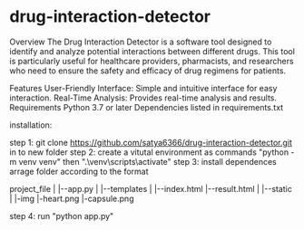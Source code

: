 # drug-interaction-detector
Overview
The Drug Interaction Detector is a software tool designed to identify and analyze potential interactions between different drugs. This tool is particularly useful for healthcare providers, pharmacists, and researchers who need to ensure the safety and efficacy of drug regimens for patients.

Features
User-Friendly Interface: Simple and intuitive interface for easy interaction.
Real-Time Analysis: Provides real-time analysis and results.
Requirements
Python 3.7 or later
Dependencies listed in requirements.txt

installation:

step 1: git clone https://github.com/satya6366/drug-interaction-detector.git in to new folder
step 2: create a vitutal environment as commands "python -m venv venv" then ".\venv\scripts\activate"
step 3: install dependences
arrage folder according to the format 

project_file
|
|--app.py
|
|--templates
       |
       |--index.html
       |--result.html
|
|--static
        |
        |-img
             |-heart.png
             |-capsule.png
        
step 4: run "python app.py"

